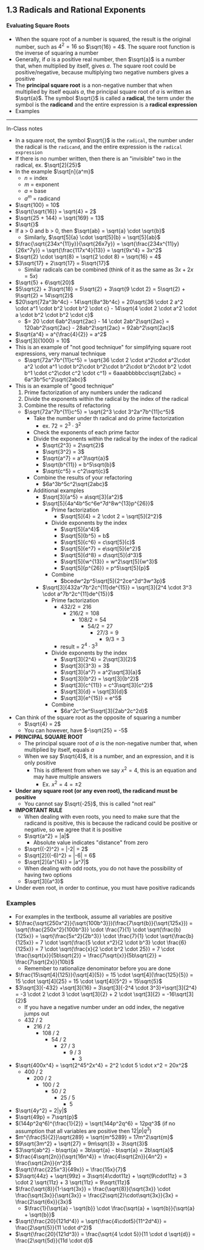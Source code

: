 ## 1.3 Radicals and Rational Exponents
#### Evaluating Square Roots
- When the square root of a number is squared, the result is the original number, such as $4^2 = 16$ so $\sqrt{16} = 4$. The square root function is the inverse of squaring a number
- Generally, if $a$ is a positive real number, then $\sqrt{a}$ is a number that, when multiplied by itself, gives $a$. The square root could be positive/negative, because multiplying two negative numbers gives a positive
- The **principal square root** is a non-negative number that when multiplied by itself equals $a$, the principal square root of $a$ is written as $\sqrt{a}$. The symbol $\sqrt{}$ is called a **radical**, the term under the symbol is the **radicand** and the entire expression is a **radical expression**
- Examples

---
In-Class notes
- In a square root, the symbol $\sqrt{}$ is the `radical`, the number under the radical is the `radicand`, and the entire expression is the `radical expression`
- If there is no number written, then there is an "invisible" two in the radical, ex. $\sqrt[2]{25}$
- In the example $\sqrt[n]{a^m}$
    - $n$ = index
    - $m$ = exponent
    - $a$ = base
    - $a^m$ = radicand
- $\sqrt{100} = 10$
- $\sqrt{\sqrt{16}} = \sqrt{4} = 2$
- $\sqrt{25 + 144} = \sqrt{169} = 13$
- $\sqrt{}$
- If a > 0 and b > 0, then $\sqrt{ab} = \sqrt{a} \cdot \sqrt{b}$
    - Similarly, $\sqrt[5]{a} \cdot \sqrt[5]{b} = \sqrt[5]{ab}$
- $\frac{\sqrt{234x^{11}y}}{\sqrt{26x7y}} = \sqrt{\frac{234x^{11}y}{26x^7y}} = \sqrt{\frac{117x^4}{13}} = \sqrt{9x^4} = 3x^2$
- $\sqrt{2} \cdot \sqrt{8} = \sqrt{2 \cdot 8} = \sqrt{16} = 4$
- $3\sqrt{17} + 2\sqrt{17} = 5\sqrt{17}$
    - Similar radicals can be combined (think of it as the same as $3x + 2x = 5x$)
- $\sqrt{5} + 6\sqrt{20}$
- $5\sqrt{2} + 3\sqrt{18} = 5\sqrt{2} + 3\sqrt{9 \cdot 2} = 5\sqrt{2} + 9\sqrt{2} = 14\sqrt{2}$
- $20\sqrt{72a^3b^4c} - 14\sqrt{8a^3b^4c} = 20\sqrt{36 \cdot 2 a^2 \cdot a^1 \cdot b^2 \cdot b^2 \cdot c} - 14\sqrt{4 \cdot 2 \cdot a^2 \cdot a \cdot b^2 \cdot b^2 \cdot c}$
    - $= 20 \cdot 6ab^2\sqrt{2ac} - 14 \cdot 2ab^2\sqrt{2ac} = 120ab^2\sqrt{2ac} - 28ab^2\sqrt{2ac} = 92ab^2\sqrt{2ac}$
- $\sqrt{a^4} = a^{\frac{4}{2}} = a^2$
- $\sqrt[3]{1000} = 10$
- This is an example of "not good technique" for simplifying square root expressions, very manual technique
    - $\sqrt{72a^7b^{11}c^5} = \sqrt{36 \cdot 2 \cdot a^2\cdot a^2\cdot a^2 \cdot a^1 \cdot b^2\cdot b^2\cdot b^2\cdot b^2\cdot b^2 \cdot b^1 \cdot c^2\cdot c^2 \cdot c^1} = 6aaabbbbbcc\sqrt{2abc} = 6a^3b^5c^2\sqrt{2abc}$
- This is an example of "good technique"
    1. Prime factorization of any numbers under the radicand
    2. Divide the exponents within the radical by the index of the radical
    3. Combine the results of refactoring
    - $\sqrt{72a^7b^{11}c^5} = \sqrt{2^3 \cdot 3^2a^7b^{11}c^5}$
        - Take the number under th radical and do prime factorization
            - ex. $72 = 2^3 \cdot 3^2$
        - Check the exponents of each prime factor
        - Divide the exponents within the radical by the index of the radical
            - $\sqrt{2^3} = 2\sqrt{2}$
            - $\sqrt{3^2} = 3$
            - $\sqrt{a^7} = a^3\sqrt{a}$
            - $\sqrt{b^{11}} = b^5\sqrt{b}$
            - $\sqrt{c^5} = c^2\sqrt{c}$
        - Combine the results of your refactoring
            - $6a^3b^5c^2\sqrt{2abc}$
        - Additional examples
            - $\sqrt[3]{a^5} = a\sqrt[3]{a^2}$
            - $\sqrt[5]{4a^4b^5c^6e^7d^8w^{13}p^{26}}$
                - Prime factorization
                    - $\sqrt[5]{4} = 2 \cdot 2 = \sqrt[5]{2^2}$
                - Divide exponents by the index
                    - $\sqrt[5]{a^4}$
                    - $\sqrt[5]{b^5} = b$
                    - $\sqrt[5]{c^6} = c\sqrt[5]{c}$
                    - $\sqrt[5]{e^7} = e\sqrt[5]{e^2}$
                    - $\sqrt[5]{d^8} = d\sqrt[5]{d^3}$
                    - $\sqrt[5]{w^{13}} = w^2\sqrt[5]{w^3}$
                    - $\sqrt[5]{p^{26}} = p^5\sqrt[5]{p}$
                - Combine
                    - $bcedw^2p^5\sqrt[5]{2^2ce^2d^3w^3p}$
            - $\sqrt[3]{432a^7b^2c^{11}de^{15}} = \sqrt[3]{2^4 \cdot 3^3 \cdot a^7b^2c^{11}de^{15}}$
                - Prime factorization
                    - $432 / 2 = 216$
                        - $216 / 2 = 108$
                            - $108 / 2 = 54$
                                - $54 / 2 = 27$
                                    - $27 / 3 = 9$
                                        - $9 / 3 = 3$
                    - result = $2^4 \cdot 3^3$
                - Divide exponents by the index
                    - $\sqrt[3]{2^4} = 2\sqrt[3]{2}$
                    - $\sqrt[3]{3^3} = 3$
                    - $\sqrt[3]{a^7} = a^2\sqrt[3]{a}$
                    - $\sqrt[3]{b^2} = \sqrt[3]{b^2}$
                    - $\sqrt[3]{c^{11}} = c^3\sqrt[3]{c^2}$
                    - $\sqrt[3]{d} = \sqrt[3]{d}$
                    - $\sqrt[3]{e^{15}} = e^5$
                - Combine
                    - $6a^2c^3e^5\sqrt[3]{2ab^2c^2d}$
- Can think of the square root as the opposite of squaring a number
    - $\sqrt{4} = 2$
    - You can however, have $-\sqrt{25} = -5$
- **PRINCIPAL SQUARE ROOT**
    - The principal square root of $a$ is the non-negative number that, when multiplied by itself, equals $a$
    - When we say $\sqrt{4}$, it is a number, and an expression, and it is only positive
        - This is different from when we say $x^2 = 4$, this is an equation and may have multiple answers
            - Ex. $x^2 = 4 = \pm2$
- **Under any square root (or any even root), the radicand must be positive**
    - You cannot say $\sqrt{-25}$, this is called "not real"
- **IMPORTANT RULE**
    - When dealing with even roots, you need to make sure that the radicand is positive, this is because the radicand could be positive or negative, so we agree that it is positive
    - $\sqrt{a^2} = |a|$
        - Absolute value indicates "distance" from zero
    - $\sqrt{(-2)^2} = |-2| = 2$
    - $\sqrt[2]{(-6)^2} = |-6| = 6$
    - $\sqrt[2]{a^{14}} = |a^7|$
    - When dealing with odd roots, you do not have the possibility of having two options
    - $\sqrt[3]{a^3}$
- Under even root, in order to continue, you must have positive radicands
### Examples
- For examples in the textbook, assume all variables are positive
- $(\frac{\sqrt{250x^2}}{\sqrt{100b^3}})(\frac{7\sqrt{b}}{\sqrt{125x}}) = \sqrt{\frac{250x^2}{100b^3}} \cdot \frac{7}{1} \cdot \sqrt{\frac{b}{125x}} = \sqrt{\frac{5x^2}{2b^3}} \cdot \frac{7}{1} \cdot \sqrt{\frac{b}{125x}} = 7 \cdot \sqrt{\frac{5 \cdot x^2}{2 \cdot b^3} \cdot \frac{6}{125x}} = 7 \cdot \sqrt{\frac{x}{2 \cdot b^2 \cdot 25}} = 7 \cdot \frac{\sqrt{x}}{5b\sqrt{2}} = \frac{7\sqrt{x}}{5b\sqrt{2}} = \frac{7\sqrt{2x}}{10b}$
    - Remember to rationalize denominator before you are done
- $\frac{15\sqrt[4]{125}}{\sqrt[4]{5}} = 15 \cdot \sqrt[4]{\frac{125}{5}} = 15 \cdot \sqrt[4]{25} = 15 \cdot \sqrt[4]{5^2} = 15\sqrt{5}$
- $3\sqrt[3]{-432} +\sqrt[3]{16} = 3\sqrt[3]{-2^4 \cdot 3^3}+\sqrt[3]{2^4} = -3 \cdot 2 \cdot 3 \cdot \sqrt[3]{2} + 2 \cdot \sqrt[3]{2} = -16\sqrt[3]{2}$
    - If you have a negative number under an odd index, the negative jumps out
    - 432 / 2
        - 216 / 2
            - 108 / 2
                - 54 / 2
                    - 27 / 3
                        - 9 / 3
                            - 3
- $\sqrt{400x^4} = \sqrt{2^45^2x^4} = 2^2 \cdot 5 \cdot x^2 = 20x^2$
    - 400 / 2
        - 200 / 2
            - 100 / 2
                - 50 / 2
                    - 25 / 5
                        - 5
- $\sqrt{4y^2} = 2|y|$
- $\sqrt{49p} = 7\sqrt{p}$
- $(144p^2q^6)^{\frac{1}{2}} = \sqrt{144p^2q^6} = 12pq^3$ (if no assumption that all variables are positive then $12|p|q^3$)
- $m^{\frac{5}{2}}\sqrt{289} = \sqrt{m^5289} = 17m^2\sqrt{m}$
- $9\sqrt{3m^2} + \sqrt{27} = 9m\sqrt{3} + 3\sqrt{3}$
- $3\sqrt{ab^2} - b\sqrt{a} = 3b\sqrt{a} - b\sqrt{a} = 2b\sqrt{a}$
- $\frac{4\sqrt{2n}}{\sqrt{16n^4}} = \frac{4\sqrt{2n}}{4n^2} = \frac{\sqrt{2n}}{n^2}$
- $\sqrt{\frac{225x^3}{49x}} = \frac{15x}{7}$
- $3\sqrt{44z} + \sqrt{99z} = 3\sqrt{4\cdot11z} + \sqrt{9\cdot11z} = 3 \cdot 2 \sqrt{11z} + 3 \sqrt{11z} = 9\sqrt{11z}$
- $\frac{\sqrt{8}}{1-\sqrt{3x}} = \frac{\sqrt{8}}{\sqrt{3x}} \cdot \frac{\sqrt{3x}}{\sqrt{3x}} = \frac{2\sqrt{2}\cdot\sqrt{3x}}{3x} = \frac{2\sqrt{6x}}{3x}$
    - $\frac{1}{\sqrt{a} - \sqrt{b}} \cdot \frac{\sqrt{a} + \sqrt{b}}{\sqrt{a} + \sqrt{b}}$
- $\sqrt{\frac{20}{121d^4}} = \sqrt{\frac{4\cdot5}{11^2d^4}} = \frac{2\sqrt{5}}{11 \cdot d^2}$
- $\sqrt{\frac{20}{121d^3}} = \frac{\sqrt{4 \cdot 5}}{11 \cdot d \sqrt{d}} = \frac{2\sqrt{5d}}{11d \cdot d}$
